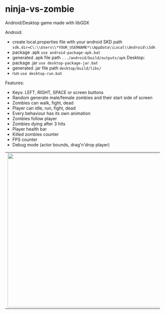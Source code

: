 # ninja-vs-zombie
Android/Desktop game made with libGDX

Android:
* create local.properties file with your android SKD path
`sdk.dir=C\:\\Users\\*YOUR_USERNAME*\\AppData\\Local\\Android\\Sdk`
* package .apk
`use android-package-apk.bat`
* generated .apk file path
`.../android/build/outputs/apk`
Desktop:
* package .jar
`use desktop-package-jar.bat`
* generated .jar file path
`desktop/build/libs/`
* run
`use desktop-run.bat`

Features:
* Keys: LEFT, RIGHT, SPACE or screen buttons
* Random generate male/female zombies and their start side of screen
* Zombies can walk, fight, dead
* Player can idle, run, fight, dead
* Every behaviour has its own animation
* Zombies follow player
* Zombies dying after 3 hits
* Player health bar
* Killed zombies counter
* FPS counter
* Debug mode (actor bounds, drag'n'drop player)

<table>
    <tr>
        <td>
            <img src="http://i.imgur.com/vTVokMw.png" width="500">
        </td>
        <td>
            <img src="http://i.imgur.com/0P37rBC.png" width="500">
        </td>
    </tr>
</table>